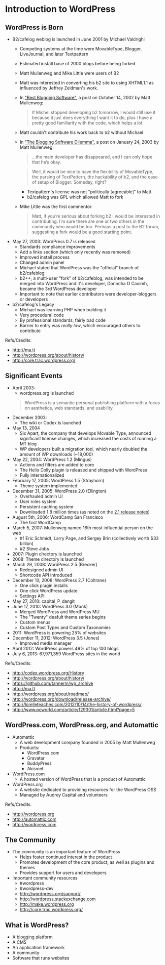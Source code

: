 # Introduction to WordPress

## WordPress is Born

* B2/cafelog weblog is launched in June 2001 by Michael Valdrighi
	* Competing systems at the time were MovableType, Blogger, LiveJournal, and later Textpattern
	* Estimated install base of 2000 blogs before being forked
	* Matt Mullenweg and Mike Little were users of B2
	* Matt was interested in converting his b2 site to using XHTML1.1 as influenced by Jeffrey Zeldman's work.
	* In ["Best Blogging Software"](http://ma.tt/2002/10/best-blogging-software/), a post on October 14, 2002 by Matt Mullenweg:
		> If Michel stopped developing b2 tomorrow, I would still use it because it just does everything I want it to do, plus I have a pretty good familiarity with the code, which helps a lot.
	* Matt couldn't contribute his work back to b2 without Michael
	* In ["The Blogging Software Dilemma"](http://ma.tt/2003/01/the-blogging-software-dilemma/), a post on January 24, 2003 by Matt Mullenweg:
		> ...the main developer has disappeared, and I can only hope that he’s okay.

		> Well, it would be nice to have the flexibility of MovableType, the parsing of TextPattern, the hackability of b2, and the ease of setup of Blogger. Someday, right?

		* Textpattern's license was not "politically [agreeable]" to Matt
		* b2/cafelog was GPL which allowed Matt to fork
	* Mike Little was the first commentor:
		> Matt, If you’re serious about forking b2 I would be interested in contributing. I’m sure there are one or two others in the community who would be too. Perhaps a post to the B2 forum, suggesting a fork would be a good starting point.
* May 27, 2003: WordPress 0.7 is released
	* Standards compliance improvements
	* Add a links section (which only recently was removed)
	* Improved install process
	* Changed admin panel
	* Michael stated that WordPress was the "official" branch of b2/cafeblog
	* b2++, a multi-user "fork" of b2/cafeblog, was intended to be merged into WordPress and it's developer, Donncha O Caoimh, became the 3rd WordPress developer
	* Important to note that earlier contributors were developer-bloggers or developers
* b2/cafelog's Legacy
	* Michael was learning PHP when building it
	* Very procedural code
	* By professional standards, fairly bad code
	* Barrier to entry was *really low*, which encouraged others to contribute

Refs/Credits: 

* http://ma.tt
* http://wordpress.org/about/history/
* http://core.trac.wordpress.org/

## Significant Events

* April 2003:
	* wordpress.org is launched
	> WordPress is a semantic personal publishing platform with a focus on aesthetics, web standards, and usability.
* December 2003:
	* The wiki or Codex is launched
* May 13, 2004
	* Six Apart, the company that develops Movable Type, announced significant license changes, which increased the costs of running a MT blog
	* WP developers built a migration tool, which nearly doubled the amount of WP downloads (~18,000)
* May 22, 2004: WordPress 1.2 (Mingus)
	* Actions and filters are added to core
	* The Hello Dolly plugin is released and shipped with WordPress
	* Fully internationalized
* February 17, 2005: WordPress 1.5 (Strayhorn)
	* Theme system implemented
* December 31, 2005: WordPress 2.0 (Ellington)
	* Overhauled admin UI
	* User roles system
	* Persistent caching system
	* Downloaded 1.8 million times (as noted on the [2.1 release notes](http://codex.wordpress.org/Version_2.1))
* August 5th, 2006: WordCamp San Francisco
	* The first WordCamp
* March 5, 2007: Mullenweg named 16th most influential person on the web
	* #1 Eric Schmidt, Larry Page, and Sergey Brin (collectively worth $33 billion)
	* #2 Steve Jobs
* 2007: Plugin directory is launched
* 2008: Theme directory is launched
* March 29, 2008: WordPress 2.5 (Brecker)
	* Redesigned admin UI
	* Shortcode API introduced
* December 10, 2008: WordPress 2.7 (Coltrane)
	* One click plugin installs
	* One click WordPress update
	* Settings API
* May 27, 2010: capital_P_dangit
* June 17, 2010: WordPress 3.0 (Monk)
	* Merged WordPress and WordPress MU
	* The "Twenty" deafult theme series begins
	* Custom menus
	* Custom Post Types and Custom Taxonomies
* 2011: WordPress is powering 25% of websites
* December 11, 2012: WordPress 3.5 (Jones)
	* Improved media manager
* April 2012: WordPress powers 49% of top 100 blogs
* July 6, 2013: 67,971,359 WordPress sites in the world

Refs/Credits: 

* http://codex.wordpress.org/History
* http://wordpress.org/about/history/
* https://github.com/tannerm/wp_archive
* http://ma.tt
* http://wordpress.org/about/roadmap/
* http://wordpress.org/download/release-archive/
* http://lorelleteaches.com/2012/10/14/the-history-of-wordpress/
* http://www.pcworld.com/article/129301/article.html?page=5

## WordPress.com, WordPress.org, and Automattic

* Automattic 
	* A web development company founded in 2005 by Matt Mullenweg
	* Products:
		* WordPress.com
		* Gravatar
		* BuddyPress
		* Akismet
* WordPress.com
	* A hosted version of WordPress that is a product of Automattic
* WordPress.org
	* A website dedicated to providing resources for the WordPress OSS
	* Managed by Audrey Capital and volunteers

Refs/Credits:

* http://wordpress.org
* http://automattic.com
* http://wordpress.com

## The Community

* The community is an important feature of WordPress
	* Helps foster continued interest in the product
	* Promotes development of the core product, as well as plugins and themes
	* Provides support for users and developers
* Important community resources
	* \#wordpress
	* \#wordpress-dev
	* http://wordpress.org/support/
	* http://wordpress.stackexchange.com
	* http://make.wordpress.org
	* http://core.trac.wordpress.org/

## What is WordPress?

* A blogging platform
* A CMS
* An application framework
* A community
* Software that runs websites